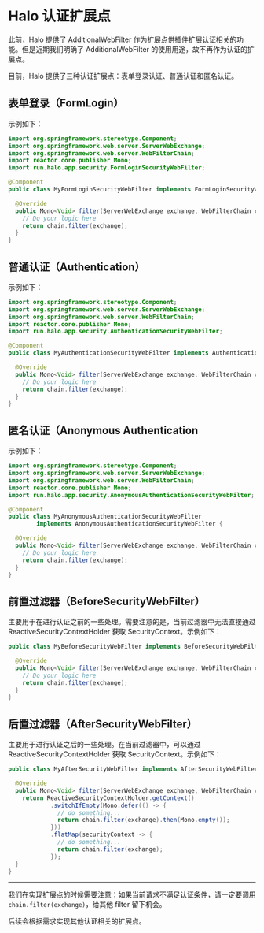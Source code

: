 # Halo 认证扩展点

此前，Halo 提供了 AdditionalWebFilter 作为扩展点供插件扩展认证相关的功能。但是近期我们明确了 AdditionalWebFilter
的使用用途，故不再作为认证的扩展点。

目前，Halo 提供了三种认证扩展点：表单登录认证、普通认证和匿名认证。

## 表单登录（FormLogin）

示例如下：

```java
import org.springframework.stereotype.Component;
import org.springframework.web.server.ServerWebExchange;
import org.springframework.web.server.WebFilterChain;
import reactor.core.publisher.Mono;
import run.halo.app.security.FormLoginSecurityWebFilter;

@Component
public class MyFormLoginSecurityWebFilter implements FormLoginSecurityWebFilter {

  @Override
  public Mono<Void> filter(ServerWebExchange exchange, WebFilterChain chain) {
    // Do your logic here
    return chain.filter(exchange);
  }
}

```

## 普通认证（Authentication）

示例如下：

```java
import org.springframework.stereotype.Component;
import org.springframework.web.server.ServerWebExchange;
import org.springframework.web.server.WebFilterChain;
import reactor.core.publisher.Mono;
import run.halo.app.security.AuthenticationSecurityWebFilter;

@Component
public class MyAuthenticationSecurityWebFilter implements AuthenticationSecurityWebFilter {

  @Override
  public Mono<Void> filter(ServerWebExchange exchange, WebFilterChain chain) {
    // Do your logic here
    return chain.filter(exchange);
  }
}
```

## 匿名认证（Anonymous Authentication

示例如下：

```java
import org.springframework.stereotype.Component;
import org.springframework.web.server.ServerWebExchange;
import org.springframework.web.server.WebFilterChain;
import reactor.core.publisher.Mono;
import run.halo.app.security.AnonymousAuthenticationSecurityWebFilter;

@Component
public class MyAnonymousAuthenticationSecurityWebFilter
        implements AnonymousAuthenticationSecurityWebFilter {

  @Override
  public Mono<Void> filter(ServerWebExchange exchange, WebFilterChain chain) {
    // Do your logic here
    return chain.filter(exchange);
  }
}
```

## 前置过滤器（BeforeSecurityWebFilter）

主要用于在进行认证之前的一些处理。需要注意的是，当前过滤器中无法直接通过 ReactiveSecurityContextHolder 获取
SecurityContext。示例如下：

```java
public class MyBeforeSecurityWebFilter implements BeforeSecurityWebFilter {

  @Override
  public Mono<Void> filter(ServerWebExchange exchange, WebFilterChain chain) {
    // Do your logic here
    return chain.filter(exchange);
  }
}
```

## 后置过滤器（AfterSecurityWebFilter）

主要用于进行认证之后的一些处理。在当前过滤器中，可以通过 ReactiveSecurityContextHolder 获取 SecurityContext。示例如下：

```java
public class MyAfterSecurityWebFilter implements AfterSecurityWebFilter {

  @Override
  public Mono<Void> filter(ServerWebExchange exchange, WebFilterChain chain) {
    return ReactiveSecurityContextHolder.getContext()
            .switchIfEmpty(Mono.defer(() -> {
              // do something...
              return chain.filter(exchange).then(Mono.empty());
            }))
            .flatMap(securityContext -> {
              // do something...
              return chain.filter(exchange);
            });
  }
}
```

---

我们在实现扩展点的时候需要注意：如果当前请求不满足认证条件，请一定要调用 `chain.filter(exchange)`，给其他 filter 留下机会。

后续会根据需求实现其他认证相关的扩展点。
